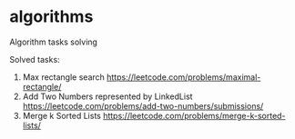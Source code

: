 # algorithms

Algorithm tasks solving

Solved tasks:

1) Max rectangle search https://leetcode.com/problems/maximal-rectangle/
2) Add Two Numbers represented by LinkedList https://leetcode.com/problems/add-two-numbers/submissions/
3) Merge k Sorted Lists https://leetcode.com/problems/merge-k-sorted-lists/
